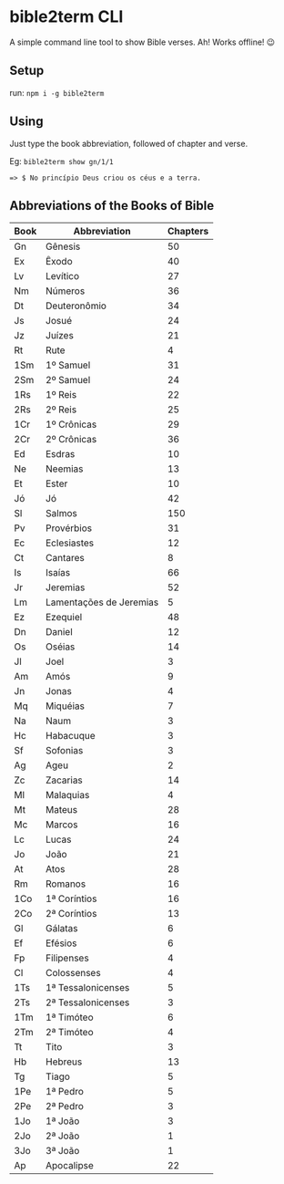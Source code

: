 # bible2term CLI

A simple command line tool to show Bible verses.
Ah! Works offline! :wink:

## Setup

run: `npm i -g bible2term`

## Using

Just type the book abbreviation, followed of chapter and verse. 

Eg: `bible2term show gn/1/1`

`=> $ No princípio Deus criou os céus e a terra.`

## Abbreviations of the Books of Bible

|  Book	| Abbreviation 	|  Chapters
|-	|-	|-	|
|  Gn	|  Gênesis	|  50
|  Ex	|  Êxodo	|  40
|  Lv	|  Levítico	|  27
|  Nm	|  Números	|  36
|  Dt	|  Deuteronômio	|  34
|  Js	|  Josué	|  24
|  Jz	|  Juízes	|  21
|  Rt	|  Rute	|  4
|  1Sm	|  1º Samuel	|  31
|  2Sm	|  2º Samuel	|  24
|  1Rs	|  1º Reis	|  22
|  2Rs	|  2º Reis	|  25
|  1Cr	|  1º Crônicas	|  29
|  2Cr	|  2º Crônicas	|  36
|  Ed	|  Esdras	|  10
|  Ne	|  Neemias	|  13
|  Et	|  Ester	|  10
|  Jó	|  Jó	|  42
|  Sl	|  Salmos	|  150
|  Pv	|  Provérbios	|  31
|  Ec	|  Eclesiastes	|  12
|  Ct	|  Cantares	|  8
|  Is	|  Isaías	|  66
|  Jr	|  Jeremias	|  52
|  Lm	|  Lamentações de Jeremias	|  5
|  Ez	|  Ezequiel	|  48
|  Dn	|  Daniel	|  12
|  Os	|  Oséias	|  14
|  Jl	|  Joel	|  3
|  Am	|  Amós	|  9
|  Jn	|  Jonas	|  4
|  Mq	|  Miquéias	|  7
|  Na	|  Naum	| 3
|  Hc	|  Habacuque	| 3
|  Sf	|  Sofonias	| 3
|  Ag	|  Ageu	| 2
|  Zc	|  Zacarias	| 14
|  Ml	|  Malaquias	| 4
|  Mt	|  Mateus	| 28
|  Mc	|  Marcos	| 16
|  Lc	|  Lucas	| 24
|  Jo	|  João	| 21
|  At	|  Atos	| 28
|  Rm	|  Romanos	| 16
|  1Co	|  1ª Coríntios	| 16
|  2Co	|  2ª Coríntios	| 13
|  Gl	|  Gálatas	| 6
|  Ef	|  Efésios	| 6
|  Fp	|  Filipenses	| 4
|  Cl	|  Colossenses	| 4
|  1Ts	|  1ª Tessalonicenses	| 5
|  2Ts	|  2ª Tessalonicenses	| 3
|  1Tm	|  1ª Timóteo	| 6
|  2Tm	|  2ª Timóteo	| 4
|  Tt	|  Tito	| 3
|  Hb	|  Hebreus	| 13
|  Tg	|  Tiago	| 5
|  1Pe	|  1ª Pedro	| 5
|  2Pe	|  2ª Pedro	| 3
|  1Jo	|  1ª João  | 3
|  2Jo	|  2ª João  | 1
|  3Jo	|  3ª João  | 1
|  Ap	|  Apocalipse | 22

